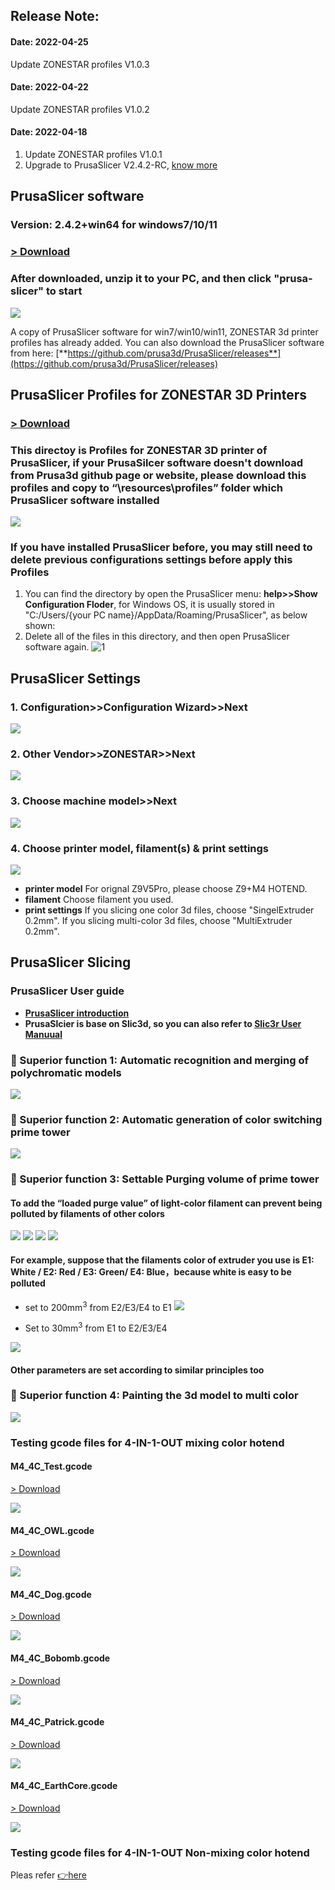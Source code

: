 ## Release Note:
#### Date: 2022-04-25
Update ZONESTAR profiles V1.0.3

#### Date: 2022-04-22
Update ZONESTAR profiles V1.0.2

#### Date: 2022-04-18
1. Update ZONESTAR profiles V1.0.1
2. Upgrade to PrusaSlicer V2.4.2-RC, [know more](https://github.com/prusa3d/PrusaSlicer/releases)

## PrusaSlicer software

### Version: 2.4.2+win64 for windows7/10/11

### [> Download](https://downgit.github.io/#/home?url=https://github.com/ZONESTAR3D/Slicing-Guide/tree/master/PrusaSlicer/PrusaSlicer-2.4.2%2Bwin64)

### After downloaded, unzip it to your PC, and then click "prusa-slicer" to start

![](./picture/0.png)

>  
A copy of PrusaSlicer software for win7/win10/win11, ZONESTAR 3d printer profiles has already added.
You can also download the PrusaSlicer software from here:
[**https://github.com/prusa3d/PrusaSlicer/releases**](https://github.com/prusa3d/PrusaSlicer/releases)

## PrusaSlicer Profiles for ZONESTAR 3D Printers

### [> Download](https://downgit.github.io/#/home?url=https://github.com/ZONESTAR3D/Slicing-Guide/tree/master/PrusaSlicer/Profiles)

### This directoy is Profiles for ZONESTAR 3D printer of PrusaSlicer, if your PrusaSilcer software doesn't download from Prusa3d github page or website, please download this profiles and copy to “\resources\profiles” folder which PrusaSlicer software installed

![](./picture/1.png)

### If you have installed PrusaSlicer before, you may still need to delete previous configurations settings before apply this Profiles

1. You can find the directory by open the PrusaSlicer menu: **help>>Show Configuration Floder**, for Windows OS, it is usually stored in "C:/Users/{your PC name}/AppData/Roaming/PrusaSlicer", as below shown:
2. Delete all of the files in this directory, and then open PrusaSlicer software again.
![1](./picture/2.png)

## PrusaSlicer Settings

### 1. Configuration>>Configuration Wizard>>Next

![](./picture/settings1.png)

### 2. Other Vendor>>ZONESTAR>>Next

![](./picture/settings2.png)

### 3. Choose machine model>>Next

![](./picture/settings3.png)

### 4. Choose printer model, filament(s) & print settings

![](./picture/settings4.png)  

- **printer model** For orignal Z9V5Pro, please choose Z9+M4 HOTEND.  
- **filament** Choose filament you used.
- **print settings** If you slicing one color 3d files, choose "SingelExtruder 0.2mm". If you slicing multi-color 3d files, choose "MultiExtruder 0.2mm".  

## PrusaSlicer Slicing

### PrusaSlicer User guide

- **[PrusaSlicer introduction](https://www.prusa3d.com/page/prusaslicer_424/)**
- **PrusaSlcier is base on Slic3d, so you can also refer to [Slic3r User Manuual](https://manual.slic3r.org/)**

### :star2: Superior function 1: Automatic recognition and merging of polychromatic models 

![](./picture/slicing1.png)

### :star2: Superior function 2: Automatic generation of color switching prime tower

![](./picture/slicing2.png)

### :star2:  Superior function 3: Settable Purging volume of prime tower

#### To add the “loaded purge value” of light-color filament can prevent being polluted by filaments of other colors

![](./picture/slicing4.png)
![](./picture/slicing5.png)
![](./picture/slicing6.png)
![](./picture/slicing7.png)

#### For example, suppose that the filaments color of extruder  you use is E1: White / E2: Red / E3: Green/ E4: Blue，because white is easy to be polluted

- set to 200mm<sup>3</sup> from E2/E3/E4 to E1
![](./picture/slicing8.png)

- Set to 30mm<sup>3</sup> from E1 to E2/E3/E4  

![](./picture/licing9.png)

#### Other parameters are set according to similar principles too

### :star2: Superior function 4: Painting the 3d model to multi color

![](./picture/slicing3.png)

### Testing gcode files for 4-IN-1-OUT mixing color hotend
#### M4_4C_Test.gcode 
[> Download](https://downgit.github.io/#/home?url=https://github.com/ZONESTAR3D/Slicing-Guide/tree/master/PrusaSlicer/test_gcode/M4_4C_test.gcode)

![](./test_gcode/M4_4C_test.png)

#### M4_4C_OWL.gcode 
[> Download](https://downgit.github.io/#/home?url=https://github.com/ZONESTAR3D/Slicing-Guide/tree/master/PrusaSlicer/test_gcode/M4_4C_OWL.gcode)

![](./test_gcode/M4_4C_OWL.png)

#### M4_4C_Dog.gcode 
[> Download](https://downgit.github.io/#/home?url=https://github.com/ZONESTAR3D/Slicing-Guide/tree/master/PrusaSlicer/test_gcode/M4_4C_Dog.gcode)

![](./test_gcode/M4_4C_Dog.png)

#### M4_4C_Bobomb.gcode 
[> Download](https://downgit.github.io/#/home?url=https://github.com/ZONESTAR3D/Slicing-Guide/tree/master/PrusaSlicer/test_gcode/M4_4C_Bobomb.gcode)

![](./test_gcode/M4_4C_Bobomb.png)

#### M4_4C_Patrick.gcode 
[> Download](https://downgit.github.io/#/home?url=https://github.com/ZONESTAR3D/Slicing-Guide/tree/master/PrusaSlicer/test_gcode/M4_4C_Patrick.gcode)

![](./test_gcode/M4_4C_Patrick.png)

#### M4_4C_EarthCore.gcode 
[> Download](https://downgit.github.io/#/home?url=https://github.com/ZONESTAR3D/Slicing-Guide/tree/master/PrusaSlicer/test_gcode/M4_4C_EarthCore.gcode)

![](./test_gcode/M4_4C_EarthCore.png)

### Testing gcode files for 4-IN-1-OUT Non-mixing color hotend
Pleas refer [:point_right:here](https://github.com/ZONESTAR3D/Upgrade-kit-guide/tree/main/HOTEND/E4%204-IN-1-OUT%20Non-Mixing%20Color%20Hotend/example/PrusaSlicer)
